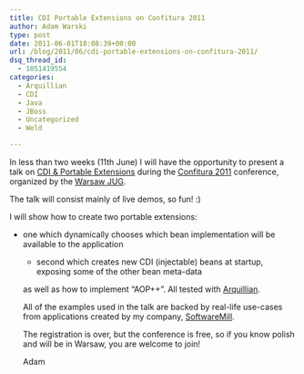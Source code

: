 ```yaml
---
title: CDI Portable Extensions on Confitura 2011
author: Adam Warski
type: post
date: 2011-06-01T18:08:39+00:00
url: /blog/2011/06/cdi-portable-extensions-on-confitura-2011/
dsq_thread_id:
  - 1051419554
categories:
  - Arquillian
  - CDI
  - Java
  - JBoss
  - Uncategorized
  - Weld

---
```

In less than two weeks (11th June) I will have the opportunity to present a talk on [CDI & Portable Extensions][1] during the [Confitura 2011][2] conference, organized by the [Warsaw JUG][3].

The talk will consist mainly of live demos, so fun! :)

I will show how to create two portable extensions:

  * one which dynamically chooses which bean implementation will be available to the application 
      * second which creates new CDI (injectable) beans at startup, exposing some of the other bean meta-data </ul> 
        as well as how to implement &#8220;AOP++&#8221;. All tested with [Arquillian][4].
        
        All of the examples used in the talk are backed by real-life use-cases from applications created by my company, [SoftwareMill][5].
        
        The registration is over, but the conference is free, so if you know polish and will be in Warsaw, you are welcome to join!
        
        Adam

 [1]: http://seamframework.org/Weld
 [2]: http://confitura.pl
 [3]: http://groups.google.com/group/warszawa-jug
 [4]: http://www.jboss.org/arquillian
 [5]: http://www.softwaremill.eu
